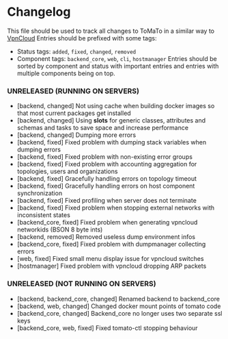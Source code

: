# Changelog

This file should be used to track all changes to ToMaTo in a similar way to [VpnCloud](https://github.com/dswd/vpncloud.rs/blob/master/CHANGELOG.md)
Entries should be prefixed with some tags:
- Status tags: `added`, `fixed`, `changed`, `removed`
- Component tags: `backend_core`, `web`, `cli`, `hostmanager`
Entries should be sorted by component and status with important entries and entries with multiple components being on top.


### UNRELEASED (RUNNING ON SERVERS)
- [backend, changed] Not using cache when building docker images so that most current packages get installed 
- [backend, changed] Using __slots__ for generic classes, attributes and schemas and tasks to save space and increase performance
- [backend, changed] Dumping more errors
- [backend, fixed] Fixed problem with dumping stack variables when dumping errors
- [backend, fixed] Fixed problem with non-existing error groups
- [backend, fixed] Fixed problem with accounting aggregation for topologies, users and organizations
- [backend, fixed] Gracefully handling errors on topology timeout
- [backend, fixed] Gracefully handling errors on host component synchronization
- [backend, fixed] Fixed profiling when server does not terminate
- [backend, fixed] Fixed problem when stopping external networks with inconsistent states
- [backend_core, fixed] Fixed problem when generating vpncloud networkids (BSON 8 byte ints)
- [backend, removed] Removed useless dump environment infos
- [backend_core, fixed] Fixed problem with dumpmanager collecting errors
- [web, fixed] Fixed small menu display issue for vpncloud switches
- [hostmanager] Fixed problem with vpncloud dropping ARP packets


### UNRELEASED (NOT RUNNING ON SERVERS)
- [backend, backend_core, changed] Renamed backend to backend_core
- [backend, web, changed] Changed docker mount points of tomato code
- [backend_core, changed] Backend_core no longer uses two separate ssl keys
- [backend_core, web, fixed] Fixed tomato-ctl stopping behaviour